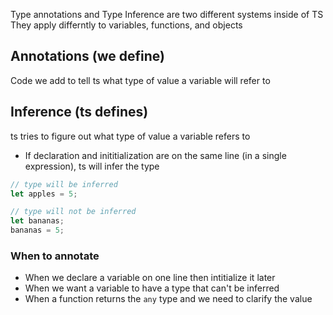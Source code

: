 Type annotations and Type Inference are two different systems inside of TS
They apply differntly to variables, functions, and objects

## Annotations (we define)

Code we add to tell ts what type of value a variable will refer to

## Inference (ts defines)

ts tries to figure out what type of value a variable refers to

- If declaration and inititialization are on the same line (in a single expression), ts will infer the type

```js
// type will be inferred
let apples = 5;

// type will not be inferred
let bananas;
bananas = 5;
```

### When to annotate

- When we declare a variable on one line then intitialize it later
- When we want a variable to have a type that can't be inferred
- When a function returns the `any` type and we need to clarify the value
